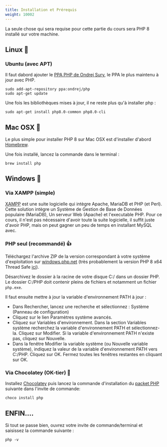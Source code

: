 ```yaml
---
title: Installation et Prérequis
weight: 10002
---
```


La seule chose qui sera requise pour cette partie du cours sera PHP 8 installé sur votre machine.

## Linux 🐧

### Ubuntu (avec APT)

Il faut dabord ajouter le [PPA PHP de Ondrej Sury](https://deb.sury.org/), le PPA le plus maintenu à jour avec PHP.
```
sudo add-apt-repository ppa:ondrej/php
sudo apt-get update
```

Une fois les bibliothèques mises à jour, il ne reste plus qu'à installer php :
```
sudo apt-get install php8.0-common php8.0-cli
```



## Mac OSX 🍏

Le plus simple pour installer PHP 8 sur Mac OSX est d'installer d'abord [Homebrew](https://brew.sh/index_fr).

Une fois installé, lancez la commande dans le terminal :
```
brew install php
```

## Windows 🤮

### Via XAMPP (simple)

[XAMPP](https://www.apachefriends.org/fr/download.html) est une suite logicielle qui intègre Apache, MariaDB et PHP (et Perl). Cette solution intègre un Système de Gestion de Base de Données populaire (MariaDB), Un serveur Web (Apache) et l'executable PHP. Pour ce cours, il n'est pas nécessaire d'avoir toute la suite logicielle, il suffit juste d'avoir PHP, mais on peut gagner un peu de temps en installant MySQL avec.

### PHP seul (recommandé) 👍

Téléchargez l'archive ZIP de la version correspondant à votre système d'exploitation sur [windows.php.net](https://windows.php.net/download/)
(très probablement la version PHP 8 x64 Thread Safe [ici](https://windows.php.net/downloads/releases/php-8.0.0-Win32-vs16-x64.zip)).

Désarchivez le dossier à la racine de votre disque C:/ dans un dossier PHP. Le dossier C:/PHP doit contenir pleins de fichiers et notamment un fichier `php.exe`.

Il faut ensuite mettre à jour la variable d'environnement PATH à jour :
- Dans Rechercher, lancez une recherche et sélectionnez : Système (Panneau de configuration)
- Cliquez sur le lien Paramètres système avancés.
- Cliquez sur Variables d'environnement. Dans la section Variables système recherchez la variable d'environnement PATH et sélectionnez-la. Cliquez sur Modifier. Si la variable d'environnement PATH n'existe pas, cliquez sur Nouvelle.
- Dans la fenêtre Modifier la variable système (ou Nouvelle variable système), indiquez la valeur de la variable d'environnement PATH vers C:/PHP. Cliquez sur OK. Fermez toutes les fenêtres restantes en cliquant sur OK.

### Via Chocolatey (OK-tier) 🍫

Installez [Chocolatey](https://chocolatey.org/) puis lancez la commande d'installation du [packet PHP](https://chocolatey.org/packages/php) suivante dans l'invite de commande:
```
choco install php
```

## ENFIN....
Si tout se passe bien, ouvrez votre invite de commande/terminal et saisissez la commande suivante :
```
php -v
```
